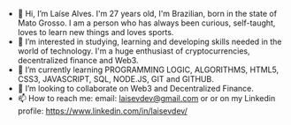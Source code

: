 - 👋 Hi, I’m Laíse Alves. I'm 27 years old, I'm Brazilian, born in the state of Mato Grosso. I am a person who has always been curious, self-taught, loves to learn new things and loves sports.
- 👀 I’m interested in studying, learning and developing skills needed in the world of technology. I'm a huge enthusiast of cryptocurrencies, decentralized finance and Web3.
- 🌱 I’m currently learning PROGRAMMING LOGIC, ALGORITHMS, HTML5, CSS3, JAVASCRIPT, SQL, NODE.JS, GIT and GITHUB.
- 💞️ I’m looking to collaborate on Web3 and Decentralized Finance.
- 📫 How to reach me: email: laisevdev@gmail.com or or on my Linkedin profile: https://www.linkedin.com/in/laisevdev/ 

<!---
laisevdev/laisevdev is a ✨ special ✨ repository because its `README.md` (this file) appears on your GitHub profile.
You can click the Preview link to take a look at your changes.
--->
